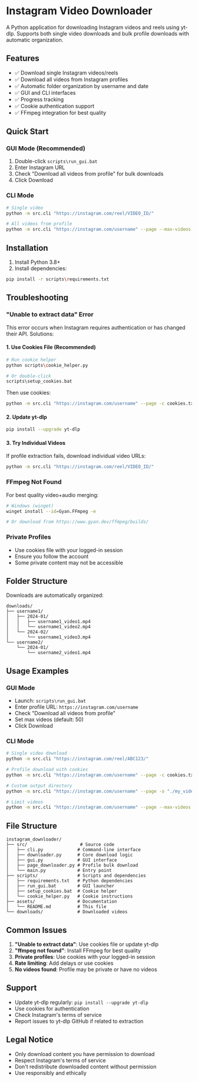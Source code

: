 # Instagram Video Downloader

A Python application for downloading Instagram videos and reels using yt-dlp. Supports both single video downloads and bulk profile downloads with automatic organization.

## Features

- ✅ Download single Instagram videos/reels
- ✅ Download all videos from Instagram profiles
- ✅ Automatic folder organization by username and date
- ✅ GUI and CLI interfaces
- ✅ Progress tracking
- ✅ Cookie authentication support
- ✅ FFmpeg integration for best quality

## Quick Start

### GUI Mode (Recommended)
1. Double-click `scripts\run_gui.bat`
2. Enter Instagram URL
3. Check "Download all videos from profile" for bulk downloads
4. Click Download

### CLI Mode
```bash
# Single video
python -m src.cli "https://instagram.com/reel/VIDEO_ID/"

# All videos from profile
python -m src.cli "https://instagram.com/username" --page --max-videos 50
```

## Installation

1. Install Python 3.8+
2. Install dependencies:
```bash
pip install -r scripts\requirements.txt
```

## Troubleshooting

### "Unable to extract data" Error

This error occurs when Instagram requires authentication or has changed their API. Solutions:

#### 1. Use Cookies File (Recommended)
```bash
# Run cookie helper
python scripts\cookie_helper.py

# Or double-click
scripts\setup_cookies.bat
```

Then use cookies:
```bash
python -m src.cli "https://instagram.com/username" --page -c cookies.txt
```

#### 2. Update yt-dlp
```bash
pip install --upgrade yt-dlp
```

#### 3. Try Individual Videos
If profile extraction fails, download individual video URLs:
```bash
python -m src.cli "https://instagram.com/reel/VIDEO_ID/"
```

### FFmpeg Not Found
For best quality video+audio merging:
```bash
# Windows (winget)
winget install --id=Gyan.FFmpeg -e

# Or download from https://www.gyan.dev/ffmpeg/builds/
```

### Private Profiles
- Use cookies file with your logged-in session
- Ensure you follow the account
- Some private content may not be accessible

## Folder Structure

Downloads are automatically organized:
```
downloads/
├── username1/
│   ├── 2024-01/
│   │   ├── username1_video1.mp4
│   │   └── username1_video2.mp4
│   └── 2024-02/
│       └── username1_video3.mp4
└── username2/
    └── 2024-01/
        └── username2_video1.mp4
```

## Usage Examples

### GUI Mode
- Launch: `scripts\run_gui.bat`
- Enter profile URL: `https://instagram.com/username`
- Check "Download all videos from profile"
- Set max videos (default: 50)
- Click Download

### CLI Mode
```bash
# Single video download
python -m src.cli "https://instagram.com/reel/ABC123/"

# Profile download with cookies
python -m src.cli "https://instagram.com/username" --page -c cookies.txt

# Custom output directory
python -m src.cli "https://instagram.com/username" --page -o "./my_videos"

# Limit videos
python -m src.cli "https://instagram.com/username" --page --max-videos 25
```

## File Structure

```
instagram_downloader/
├── src/                    # Source code
│   ├── cli.py             # Command-line interface
│   ├── downloader.py      # Core download logic
│   ├── gui.py             # GUI interface
│   ├── page_downloader.py # Profile bulk download
│   └── main.py            # Entry point
├── scripts/               # Scripts and dependencies
│   ├── requirements.txt   # Python dependencies
│   ├── run_gui.bat        # GUI launcher
│   ├── setup_cookies.bat  # Cookie helper
│   └── cookie_helper.py   # Cookie instructions
├── assets/                # Documentation
│   └── README.md          # This file
└── downloads/             # Downloaded videos
```

## Common Issues

1. **"Unable to extract data"**: Use cookies file or update yt-dlp
2. **"ffmpeg not found"**: Install FFmpeg for best quality
3. **Private profiles**: Use cookies with your logged-in session
4. **Rate limiting**: Add delays or use cookies
5. **No videos found**: Profile may be private or have no videos

## Support

- Update yt-dlp regularly: `pip install --upgrade yt-dlp`
- Use cookies for authentication
- Check Instagram's terms of service
- Report issues to yt-dlp GitHub if related to extraction

## Legal Notice

- Only download content you have permission to download
- Respect Instagram's terms of service
- Don't redistribute downloaded content without permission
- Use responsibly and ethically
